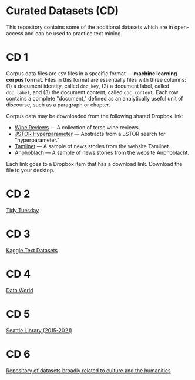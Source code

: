 # Curated Datasets (CD)

This repository contains some of the additional datasets which are in open-access and can be used to practice text mining.

# CD 1

Corpus data files are `CSV` files in a specific format &mdash; __machine learning corpus format__. Files in this format are essentially files with three columns: (1) a document identity, called `doc_key`, (2) a document label, called `doc_label`, and (3) the document content, called `doc_content`. Each row contains a complete "document," defined as an analytically useful unit of discourse, such as a paragraph or chapter. 

Corpus data may be downloaded from the following shared Dropbox link:

* [Wine Reviews](https://www.dropbox.com/s/0rszsd6t30c0n3y/winereviews-tapi.csv?dl=0) &mdash; A collection of terse wine reviews.
* [JSTOR Hyperparameter](https://www.dropbox.com/s/uoa8191px405fj0/jstor_hyperparameter-tapi.csv?dl=0) &mdash; Abstracts from a JSTOR search for "hyperparameter." 
* [Tamilnet](https://www.dropbox.com/s/dtqnzcbkcp07u5e/tamilnet-tapi.csv?dl=0) &mdash; A sample of news stories from the website Tamilnet.
* [Anphoblach](https://www.dropbox.com/s/lrmt92q59npx0x5/anphoblacht-tapi.csv?dl=0) &mdash; A sample of news stories from the website Anphoblacht.

Each link goes to a Dropbox item that has a download link. Download the file to your desktop.

# CD 2

[Tidy Tuesday](https://github.com/rfordatascience/tidytuesday)

# CD 3

[Kaggle Text Datasets](https://www.kaggle.com/search?q=tag%3A%22text+data%22+in%3Adatasets)

# CD 4

[Data World](https://data.world/datasets/text-mining)

# CD 5

[Seattle Library (2015-2021)](https://github.com/melaniewalsh/Data-Analysis-with-Pandas/blob/main/Seattle-Library_2015-2021.csv)

# CD 6 

[Repository of datasets broadly related to culture and the humanities](https://melaniewalsh.github.io/Intro-Cultural-Analytics/Datasets/Datasets.html)
